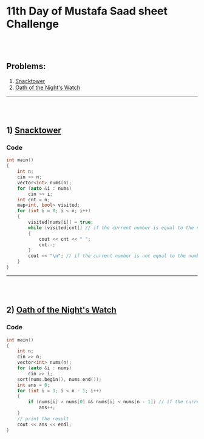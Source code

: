 # 11th Day of Mustafa Saad sheet Challenge

<br><br>

## Problems:

1. [Snacktower](https://codeforces.com/contest/767/problem/A)
2. [Oath of the Night's Watch](https://codeforces.com/contest/768/problem/A)

<hr>

<br><br>

## 1) [Snacktower](https://codeforces.com/contest/767/problem/A)

### Code

```cpp
int main()
{
    int n;
    cin >> n;
    vector<int> nums(n);
    for (auto &i : nums)
        cin >> i;
    int cnt = n;
    map<int, bool> visited;
    for (int i = 0; i < n; i++)
    {
        visited[nums[i]] = true;
        while (visited[cnt]) // if the current number is equal to the number of the current level then print it and decrement the number of the current level
        {
            cout << cnt << " ";
            cnt--;
        }
        cout << "\n"; // if the current number is not equal to the number of the current level then print a new line
    }
}
```

<hr>

<br><br>

## 2) [Oath of the Night's Watch](https://codeforces.com/contest/768/problem/A)
### Code

```cpp
int main()
{
    int n;
    cin >> n;
    vector<int> nums(n);
    for (auto &i : nums)
        cin >> i;
    sort(nums.begin(), nums.end());
    int ans = 0;
    for (int i = 1; i < n - 1; i++)
    {
        if (nums[i] > nums[0] && nums[i] < nums[n - 1]) // if the current number is greater than the minimum number and less than the maximum number then it is not the minimum or the maximum number
            ans++;
    }
    // print the result
    cout << ans << endl;
}
```

